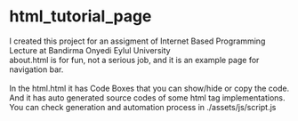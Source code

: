 # html_tutorial_page
I created this project for an assigment of Internet Based Programming Lecture at Bandirma Onyedi Eylul University<br>
about.html is for fun, not a serious job, and it is an example page for navigation bar.
<br><br>
In the html.html it has Code Boxes that you can show/hide or copy the code.<br>
And it has auto generated source codes of some html tag implementations.<br>
You can check generation and automation process in ./assets/js/script.js

